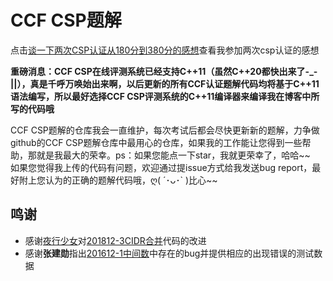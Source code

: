 # CCF CSP题解

点击[谈一下两次CSP认证从180分到380分的感想](https://blog.csdn.net/richenyunqi/article/details/83388315)查看我参加两次csp认证的感想<br>

**重磅消息：CCF CSP在线评测系统已经支持C++11（虽然C++20都快出来了-_-||），真是千呼万唤始出来啊，以后更新的所有CCF认证题解代码均将基于C++11语法编写，所以最好选择CCF CSP评测系统的C++11编译器来编译我在博客中所写的代码哦**

CCF CSP题解的仓库我会一直维护，每次考试后都会尽快更新新的题解，力争做github的CCF CSP题解仓库中最用心的仓库，如果我的工作能让您得到一些帮助，那就是我最大的荣幸。ps：如果您能点一下star，我就更荣幸了，哈哈\~\~<br>
如果您觉得我上传的代码有问题，欢迎通过提issue方式给我发送bug report，最好附上您认为的正确的题解代码哦，ღ( ´･ᴗ･\` )比心\~~

## 鸣谢

 - 感谢[夜行少女](https://me.csdn.net/qq_37967797)对[201812-3CIDR合并](https://blog.csdn.net/richenyunqi/article/details/86477396)代码的改进
 - 感谢**张建勋**指出[201612-1中间数](https://blog.csdn.net/richenyunqi/article/details/79640831)中存在的bug并提供相应的出现错误的测试数据
